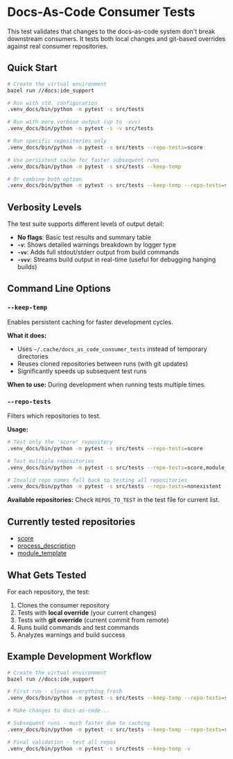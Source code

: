 # Docs-As-Code Consumer Tests

This test validates that changes to the docs-as-code system don't break downstream consumers. 
It tests both local changes and git-based overrides against real consumer repositories.

## Quick Start

```bash
# Create the virtual environment
bazel run //docs:ide_support

# Run with std. configuration
.venv_docs/bin/python -m pytest -s src/tests

# Run with more verbose output (up to -vvv)
.venv_docs/bin/python -m pytest -s -v src/tests 

# Run specific repositories only
.venv_docs/bin/python -m pytest -s src/tests --repo-tests=score

# Use persistent cache for faster subsequent runs
.venv_docs/bin/python -m pytest -s src/tests --keep-temp

# Or combine both option
.venv_docs/bin/python -m pytest -s src/tests --keep-temp --repo-tests=score
```

## Verbosity Levels

The test suite supports different levels of output detail:

- **No flags**: Basic test results and summary table
- **`-v`**: Shows detailed warnings breakdown by logger type
- **`-vv`**: Adds full stdout/stderr output from build commands
- **`-vvv`**: Streams build output in real-time (useful for debugging hanging builds)

## Command Line Options

### `--keep-temp`
Enables persistent caching for faster development cycles.

**What it does:**
- Uses `~/.cache/docs_as_code_consumer_tests` instead of temporary directories
- Reuses cloned repositories between runs (with git updates)
- Significantly speeds up subsequent test runs

**When to use:** During development when running tests multiple times.

### `--repo-tests`
Filters which repositories to test.

**Usage:**
```bash
# Test only the 'score' repository
.venv_docs/bin/python -m pytest -s src/tests --repo-tests=score

# Test multiple repositories
.venv_docs/bin/python -m pytest -s src/tests --repo-tests=score,module_template

# Invalid repo names fall back to testing all repositories
.venv_docs/bin/python -m pytest -s src/tests --repo-tests=nonexistent
```

**Available repositories:** Check `REPOS_TO_TEST` in the test file for current list.

## Currently tested repositories

- [score](https://github.com/eclipse-score/score)
- [process_description](https://github.com/eclipse-score/process_description)
- [module_template](https://github.com/eclipse-score/module_template)

## What Gets Tested

For each repository, the test:
1. Clones the consumer repository
2. Tests with **local override** (your current changes)
3. Tests with **git override** (current commit from remote)
4. Runs build commands and test commands
5. Analyzes warnings and build success

## Example Development Workflow

```bash
# Create the virtual environment
bazel run //docs:ide_support

# First run - clones everything fresh
.venv_docs/bin/python -m pytest -s src/tests --keep-temp --repo-tests=score -v

# Make changes to docs-as-code...

# Subsequent runs - much faster due to caching
.venv_docs/bin/python -m pytest -s src/tests --keep-temp --repo-tests=score -v

# Final validation - test all repos
.venv_docs/bin/python -m pytest -s src/tests --keep-temp -v
```
